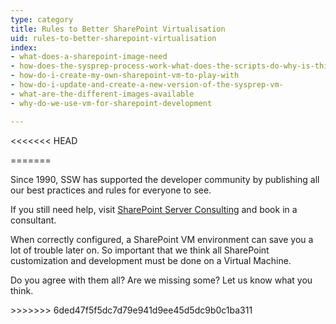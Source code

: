 ```yaml
---
type: category
title: Rules to Better SharePoint Virtualisation
uid: rules-to-better-sharepoint-virtualisation
index:
- what-does-a-sharepoint-image-need
- how-does-the-sysprep-process-work-what-does-the-scripts-do-why-is-this-process-so-complicated-
- how-do-i-create-my-own-sharepoint-vm-to-play-with
- how-do-i-update-and-create-a-new-version-of-the-sysprep-vm-
- what-are-the-different-images-available
- why-do-we-use-vm-for-sharepoint-development

---
```

<<<<<<< HEAD


=======
<p>​Since 1990, SSW has supported the developer community by publishing all our best practices and rules for everyone to see.&#160;​</p><p>If you still need help, visit&#160;<a href="http&#58;//www.ssw.com.au/ssw/Consulting/SharePoint.aspx">SharePoint Server ​Consulting​</a>&#160;and book in a consultant.</p>
<p>When correctly configured, a SharePoint VM environment can save you a lot of trouble later on. So important that we think all SharePoint customization and development must be done on a Virtual Machine. ​</p>
<p>Do you agree with them all? Are we missing some? Let us know what you think.</p>
>>>>>>> 6ded47f5f5dc7d79e941d9ee45d5dc9b0c1ba311

